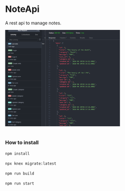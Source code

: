# NoteApi
A rest api to manage notes.

<div> 
  <img src='./images/Screenshot.png' alt='Screenshoot' width='370'>

</div>

<br>

### How to install
```
npm install

npx knex migrate:latest

npm run build

npm run start
```
